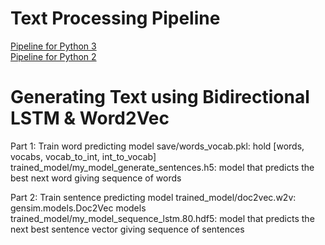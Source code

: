 # Text Processing Pipeline
[Pipeline for Python 3](https://github.com/AryaNguyen/Generating_Text_Machine/tree/master/pipelining)<br/>
[Pipeline for Python 2](https://github.com/AryaNguyen/Generating_Text_Machine/tree/master/pipelining_python2)

# Generating Text using Bidirectional LSTM & Word2Vec
Part 1: Train word predicting model 
save/words_vocab.pkl: hold [words, vocabs, vocab_to_int, int_to_vocab]
trained_model/my_model_generate_sentences.h5: model that predicts the best next word giving sequence of words

Part 2: Train sentence predicting model 
trained_model/doc2vec.w2v: gensim.models.Doc2Vec models
trained_model/my_model_sequence_lstm.80.hdf5: model that predicts the next best sentence vector giving sequence of sentences


